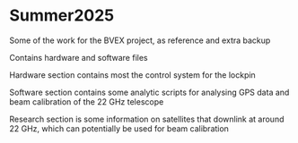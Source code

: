 # Summer2025
Some of the work for the BVEX project, as reference and extra backup

Contains hardware and software files

Hardware section contains most the control system for the lockpin

Software section contains some analytic scripts for analysing GPS data and beam calibration of the 22 GHz telescope

Research section is some information on satellites that downlink at around 22 GHz, which can potentially be used for beam calibration
